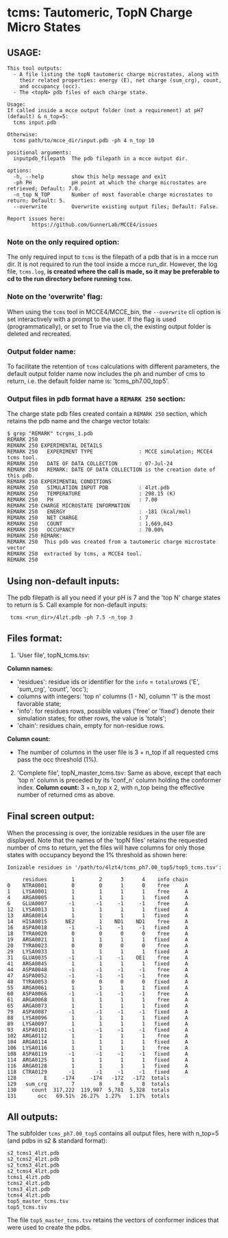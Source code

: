 
# tcms: Tautomeric, TopN Charge Micro States

## USAGE:
```
This tool outputs:
  - A file listing the topN tautomeric charge microstates, along with
    their related properties: energy (E), net charge (sum_crg), count,
    and occupancy (occ).
  - The <topN> pdb files of each charge state.

Usage:
If called inside a mcce output folder (not a requirement) at pH7 (default) & n_top=5:
  tcms input.pdb

Otherwise:
  tcms path/to/mcce_dir/input.pdb -ph 4 n_top 10

positional arguments:
  inputpdb_filepath  The pdb filepath in a mcce output dir.

options:
  -h, --help         show this help message and exit
  -ph PH             pH point at which the charge microstates are retrieved; Default: 7.0.
  -n_top N_TOP       Number of most favorable charge microstates to return; Default: 5.
  --overwrite        Overwrite existing output files; Default: False.

Report issues here:
        https://github.com/GunnerLab/MCCE4/issues
```

### Note on the only required option:
The only required input to `tcms` is the filepath of a pdb that is in a mcce run dir.
It is not required to run the tool inside a mcce run_dir. However, the log file, `tcms.log`, __is created where the call is made, so it may be preferable to cd to the run directory before running `tcms`__.

### Note on the 'overwrite' flag:
When using the `tcms` tool in MCCE4/MCCE_bin, the `--overwrite` cli option is set interactively with a prompt to the user.
If the flag is used (programmatically), or set to True via the cli, the existing output folder is deleted and recreated.

### Output folder name:
To facilitate the retention of `tcms` calculations with different parameters, the default output folder
name now includes the ph and number of cms to return, i.e. the default folder name is: 'tcms_ph7.00_top5'.  

### Output files in pdb format have a `REMARK 250` section:
The charge state pdb files created contain a `REMARK 250` section, which retains the pdb name and the charge vector totals:
```
$ grep "REMARK" tcrgms_1.pdb
REMARK 250
REMARK 250 EXPERIMENTAL DETAILS
REMARK 250   EXPERIMENT TYPE               : MCCE simulation; MCCE4 tcms tool.
REMARK 250   DATE OF DATA COLLECTION       : 07-Jul-24
REMARK 250   REMARK: DATE OF DATA COLLECTION is the creation date of this pdb.
REMARK 250 EXPERIMENTAL CONDITIONS
REMARK 250   SIMULATION INPUT PDB          : 4lzt.pdb
REMARK 250   TEMPERATURE                   : 298.15 (K)
REMARK 250   PH                            : 7.00
REMARK 250 CHARGE MICROSTATE INFORMATION
REMARK 250   ENERGY                        : -181 (kcal/mol)
REMARK 250   NET CHARGE                    : 7
REMARK 250   COUNT                         : 1,669,043
REMARK 250   OCCUPANCY                     : 70.00%
REMARK 250 REMARK:
REMARK 250  This pdb was created from a tautomeric charge microstate vector
REMARK 250  extracted by tcms, a MCCE4 tool.
REMARK 250
```

## Using non-default inputs:
The pdb filepath is all you need if your pH is 7 and the 'top N' charge states to return is 5. 
Call example for non-default inputs:
```
 tcms <run_dir>/4lzt.pdb -ph 7.5 -n_top 3
```

## Files format:
 1. 'User file', topN_tcms.tsv:

 __Column names:__  
   * 'residues': residue ids or identifier for the `info` = `totals`rows ('E', 'sum_crg', 'count', 'occ');
   * columns with integers: 'top n' columns (1 - N), column '1' is the most favorable state;
   * 'info': for residues rows, possible values ('free' or 'fixed') denote their simulation states; for
   other rows, the value is 'totals';
   * 'chain': residues chain, empty for non-residue rows.

 __Column count:__
   * The number of columns in the user file is 3 + n_top if all requested cms pass the occ threshold (1%).

 2. 'Complete file', topN_master_tcms.tsv:
 Same as above, except that each 'top n' column is preceded by its 'conf_n' column holding the conformer index.
 __Column count:__ 3 + n_top x 2, with n_top being the effective number of returned cms as above.

## Final screen output:
When the processing is over, the ionizable residues in the user file are displayed. Note that the names of the 
'topN files' retains the requested number of cms to return, yet the files will have columns for only those states 
with occupancy beyond the 1% threshold as shown here:
```
Ionizable residues in '/path/to/4lzt4/tcms_ph7.00_top5/top5_tcms.tsv':

     residues        1        2      3      4    info chain
0    NTRA0001        0        0      1      0    free     A
1    LYSA0001        1        1      1      1    free     A
4    ARGA0005        1        1      1      1   fixed     A
6    GLUA0007       -1       -1     -1     -1    free     A
12   LYSA0013        1        1      1      1   fixed     A
13   ARGA0014        1        1      1      1   fixed     A
14   HISA0015      NE2        1    ND1    ND1    free     A
16   ASPA0018       -1       -1     -1     -1   fixed     A
18   TYRA0020        0        0      0      0    free     A
19   ARGA0021        1        1      1      1   fixed     A
20   TYRA0023        0        0      0      0    free     A
29   LYSA0033        1        1      1      1   fixed     A
31   GLUA0035       -1       -1     -1    OE1    free     A
41   ARGA0045        1        1      1      1   fixed     A
44   ASPA0048       -1       -1     -1     -1    free     A
47   ASPA0052       -1       -1     -1     -1    free     A
48   TYRA0053        0        0      0      0   fixed     A
55   ARGA0061        1        1      1      1   fixed     A
60   ASPA0066       -1       -1     -1     -1    free     A
61   ARGA0068        1        1      1      1    free     A
65   ARGA0073        1        1      1      1   fixed     A
79   ASPA0087       -1       -1     -1     -1   fixed     A
88   LYSA0096        1        1      1      1   fixed     A
89   LYSA0097        1        1      1      1   fixed     A
93   ASPA0101       -1       -1     -1     -1   fixed     A
102  ARGA0112        1        1      1      1    free     A
104  ARGA0114        1        1      1      1   fixed     A
106  LYSA0116        1        1      1      1    free     A
108  ASPA0119       -1       -1     -1     -1   fixed     A
114  ARGA0125        1        1      1      1   fixed     A
116  ARGA0128        1        1      1      1   fixed     A
118  CTRA0129       -1       -1     -1     -1   fixed     A
128         E     -174     -174   -172   -172  totals
129   sum_crg        7        8      8      8  totals
130     count  317,222  119,907  5,781  5,328  totals
131       occ   69.51%  26.27%  1.27%   1.17%  totals
```    

## All outputs:
The subfolder `tcms_ph7.00_top5` contains all output files, here with n_top=5 (and pdbs in s2 & standard format):
```
s2_tcms1_4lzt.pdb
s2_tcms2_4lzt.pdb 
s2_tcms3_4lzt.pdb
s2_tcms4_4lzt.pdb
tcms1_4lzt.pdb
tcms2_4lzt.pdb
tcms3_4lzt.pdb
tcms4_4lzt.pdb
top5_master_tcms.tsv
top5_tcms.tsv
```
The file `top5_master_tcms.tsv` retains the vectors of conformer indices that were used to create the pdbs.
